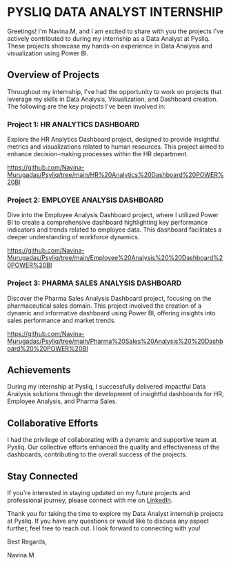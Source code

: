 # PYSLIQ DATA ANALYST INTERNSHIP
Greetings! I'm Navina.M, and I am excited to share with you the projects I've actively contributed to during my internship as a Data Analyst at Pysliq. These projects showcase my hands-on experience in Data Analysis and visualization using Power BI.

## Overview of Projects
Throughout my internship, I've had the opportunity to work on projects that leverage my skills in Data Analysis, Visualization, and Dashboard creation. The following are the key projects I've been involved in:

### Project 1: HR ANALYTICS DASHBOARD
Explore the HR Analytics Dashboard project, designed to provide insightful metrics and visualizations related to human resources. This project aimed to enhance decision-making processes within the HR department.


https://github.com/Navina-Murugadas/Psyliq/tree/main/HR%20Analytics%20Dashboard%20POWER%20BI

### Project 2: EMPLOYEE ANALYSIS DASHBOARD
Dive into the Employee Analysis Dashboard project, where I utilized Power BI to create a comprehensive dashboard highlighting key performance indicators and trends related to employee data. This dashboard facilitates a deeper understanding of workforce dynamics.


https://github.com/Navina-Murugadas/Psyliq/tree/main/Employee%20Analysis%20%20Dashboard%20POWER%20BI

### Project 3: PHARMA SALES ANALYSIS DASHBOARD
Discover the Pharma Sales Analysis Dashboard project, focusing on the pharmaceutical sales domain. This project involved the creation of a dynamic and informative dashboard using Power BI, offering insights into sales performance and market trends.


https://github.com/Navina-Murugadas/Psyliq/tree/main/Pharma%20Sales%20Analysis%20%20Dashboard%20%20POWER%20BI

## Achievements
During my internship at Pysliq, I successfully delivered impactful Data Analysis solutions through the development of insightful dashboards for HR, Employee Analysis, and Pharma Sales.

## Collaborative Efforts
I had the privilege of collaborating with a dynamic and supportive team at Pysliq. Our collective efforts enhanced the quality and effectiveness of the dashboards, contributing to the overall success of the projects.

## Stay Connected
If you're interested in staying updated on my future projects and professional journey, please connect with me on [LinkedIn](https://www.linkedin.com/in/navina-murugadas2000).

Thank you for taking the time to explore my Data Analyst internship projects at Pysliq. If you have any questions or would like to discuss any aspect further, feel free to reach out. I look forward to connecting with you!

Best Regards,


Navina.M
